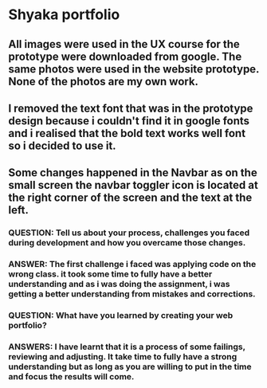 # Shyaka portfolio
## All images were used in the UX course for the prototype were downloaded from google. The same photos were used in the website prototype. None of the photos are my own work.

## I removed the text font that was in the prototype design because i couldn't find it in google fonts and i realised that the bold text works well font so i decided to use it.

## Some changes happened in the Navbar as on the small screen the navbar toggler icon is located at the right corner of the screen and the text at the left.

### QUESTION: Tell us about your process, challenges you faced during development and how you overcame those changes.

### ANSWER: The first challenge i faced was applying code on the wrong class. it took some time to fully have a better understanding and as i was doing the assignment, i was getting a better understanding from mistakes and corrections.

### QUESTION: What have you learned by creating your web portfolio? 

### ANSWERS: I have learnt that it is a process of some failings, reviewing and adjusting. It take time to fully have a strong understanding but as long as you are willing to put in the time and focus the results will come. 
